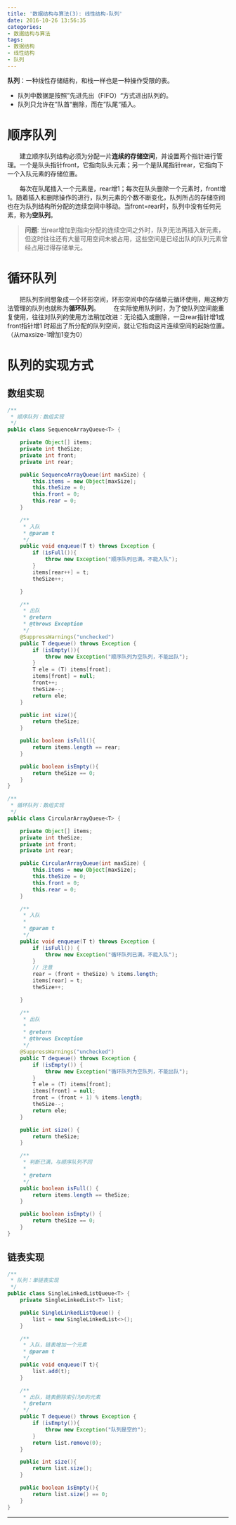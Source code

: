 ```yaml
---
title: '数据结构与算法(3): 线性结构-队列'
date: 2016-10-26 13:56:35
categories:
- 数据结构与算法
tags:
- 数据结构
- 线性结构
- 队列
---
```


**队列**：一种线性存储结构，和栈一样也是一种操作受限的表。
* 队列中数据是按照”先进先出（FIFO）“方式进出队列的。
* 队列只允许在”队首“删除，而在”队尾“插入。

# 顺序队列
&emsp;&emsp;建立顺序队列结构必须为分配一片**连续的存储空间**，并设置两个指针进行管理。一个是队头指针front，它指向队头元素；另一个是队尾指针rear，它指向下一个入队元素的存储位置。

&emsp;&emsp;每次在队尾插入一个元素是，rear增1；每次在队头删除一个元素时，front增1。随着插入和删除操作的进行，队列元素的个数不断变化，队列所占的存储空间也在为队列结构所分配的连续空间中移动。当front=rear时，队列中没有任何元素，称为**空队列**。
>**问题**: 当rear增加到指向分配的连续空间之外时，队列无法再插入新元素，但这时往往还有大量可用空间未被占用，这些空间是已经出队的队列元素曾经占用过得存储单元。

# 循环队列
&emsp;&emsp;把队列空间想象成一个环形空间，环形空间中的存储单元循环使用，用这种方法管理的队列也就称为**循环队列**。
&emsp;&emsp;在实际使用队列时，为了使队列空间能重复使用，往往对队列的使用方法稍加改进：无论插入或删除，一旦rear指针增1或front指针增1 时超出了所分配的队列空间，就让它指向这片连续空间的起始位置。（从maxsize-1增加1变为0）

# 队列的实现方式
## 数组实现
```java
/**
 * 顺序队列：数组实现
 */
public class SequenceArrayQueue<T> {

    private Object[] items;
    private int theSize;
    private int front;
    private int rear;

    public SequenceArrayQueue(int maxSize) {
        this.items = new Object[maxSize];
        this.theSize = 0;
        this.front = 0;
        this.rear = 0;
    }

    /**
     * 入队
     * @param t
     */
    public void enqueue(T t) throws Exception {
        if (isFull()){
            throw new Exception("顺序队列已满，不能入队");
        }
        items[rear++] = t;
        theSize++;

    }

    /**
     * 出队
     * @return
     * @throws Exception
     */
    @SuppressWarnings("unchecked")
    public T dequeue() throws Exception {
        if (isEmpty()){
            throw new Exception("顺序队列为空队列，不能出队");
        }
        T ele = (T) items[front];
        items[front] = null;
        front++;
        theSize--;
        return ele;
    }

    public int size(){
        return theSize;
    }

    public boolean isFull(){
        return items.length == rear;
    }

    public boolean isEmpty(){
        return theSize == 0;
    }
}
```
```java
/**
 * 循环队列：数组实现
 */
public class CircularArrayQueue<T> {

    private Object[] items;
    private int theSize;
    private int front;
    private int rear;

    public CircularArrayQueue(int maxSize) {
        this.items = new Object[maxSize];
        this.theSize = 0;
        this.front = 0;
        this.rear = 0;
    }

    /**
     * 入队
     *
     * @param t
     */
    public void enqueue(T t) throws Exception {
        if (isFull()) {
            throw new Exception("循环队列已满，不能入队");
        }
        // 注意
        rear = (front + theSize) % items.length;
        items[rear] = t;
        theSize++;

    }

    /**
     * 出队
     *
     * @return
     * @throws Exception
     */
    @SuppressWarnings("unchecked")
    public T dequeue() throws Exception {
        if (isEmpty()) {
            throw new Exception("循环队列为空队列，不能出队");
        }
        T ele = (T) items[front];
        items[front] = null;
        front = (front + 1) % items.length;
        theSize--;
        return ele;
    }

    public int size() {
        return theSize;
    }

    /**
     * 判断已满，与顺序队列不同
     *
     * @return
     */
    public boolean isFull() {
        return items.length == theSize;
    }

    public boolean isEmpty() {
        return theSize == 0;
    }
}
```

## 链表实现
```java
/**
 * 队列：单链表实现
 */
public class SingleLinkedListQueue<T> {
    private SingleLinkedList<T> list;

    public SingleLinkedListQueue() {
        list = new SingleLinkedList<>();
    }

    /**
     * 入队，链表增加一个元素
     * @param t
     */
    public void enqueue(T t){
        list.add(t);
    }

    /**
     * 出队，链表删除索引为0的元素
     * @return
     */
    public T dequeue() throws Exception {
        if (isEmpty()){
            throw new Exception("队列是空的");
        }
        return list.remove(0);
    }

    public int size(){
        return list.size();
    }

    public boolean isEmpty(){
        return list.size() == 0;
    }
}
```

* * *
